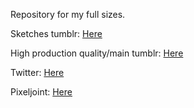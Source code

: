 Repository for my full sizes.

Sketches tumblr: [Here](https://mymessexpress.tumblr.com)

High production quality/main tumblr: [Here](https://cammiliscious.tumblr.com)

Twitter: [Here](https://twitter.com/DInexistente)

Pixeljoint: [Here](http://pixeljoint.com/p/135941.htm)

